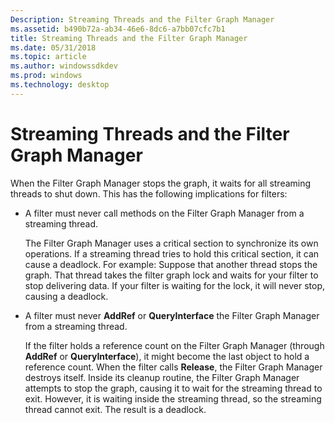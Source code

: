 ```yaml
---
Description: Streaming Threads and the Filter Graph Manager
ms.assetid: b490b72a-ab34-46e6-8dc6-a7bb07cfc7b1
title: Streaming Threads and the Filter Graph Manager
ms.date: 05/31/2018
ms.topic: article
ms.author: windowssdkdev
ms.prod: windows
ms.technology: desktop
---
```


# Streaming Threads and the Filter Graph Manager

When the Filter Graph Manager stops the graph, it waits for all streaming threads to shut down. This has the following implications for filters:

-   A filter must never call methods on the Filter Graph Manager from a streaming thread.

    The Filter Graph Manager uses a critical section to synchronize its own operations. If a streaming thread tries to hold this critical section, it can cause a deadlock. For example: Suppose that another thread stops the graph. That thread takes the filter graph lock and waits for your filter to stop delivering data. If your filter is waiting for the lock, it will never stop, causing a deadlock.

-   A filter must never **AddRef** or **QueryInterface** the Filter Graph Manager from a streaming thread.

    If the filter holds a reference count on the Filter Graph Manager (through **AddRef** or **QueryInterface**), it might become the last object to hold a reference count. When the filter calls **Release**, the Filter Graph Manager destroys itself. Inside its cleanup routine, the Filter Graph Manager attempts to stop the graph, causing it to wait for the streaming thread to exit. However, it is waiting inside the streaming thread, so the streaming thread cannot exit. The result is a deadlock.

 

 



